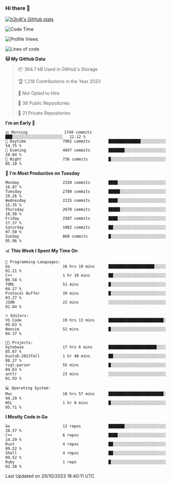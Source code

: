 ### Hi there 👋

[![h3n4l's GitHub stats](https://github-readme-stats.vercel.app/api?username=h3n4l&count_private=true&show_icons=true&theme=radical)](https://github.com/h3n4l/github-readme-stats)

<!--START_SECTION:waka-->
![Code Time](http://img.shields.io/badge/Code%20Time-1%2C657%20hrs%2054%20mins-blue)

![Profile Views](http://img.shields.io/badge/Profile%20Views-0-blue)

![Lines of code](https://img.shields.io/badge/From%20Hello%20World%20I%27ve%20Written-3.8%20million%20lines%20of%20code-blue)

**🐱 My GitHub Data** 

> 📦 364.7 kB Used in GitHub's Storage 
 > 
> 🏆 1,218 Contributions in the Year 2023
 > 
> 🚫 Not Opted to Hire
 > 
> 📜 38 Public Repositories 
 > 
> 🔑 21 Private Repositories 
 > 
**I'm an Early 🐤** 

```text
🌞 Morning                1749 commits        ███░░░░░░░░░░░░░░░░░░░░░░   12.12 % 
🌆 Daytime                7902 commits        ██████████████░░░░░░░░░░░   54.75 % 
🌃 Evening                4047 commits        ███████░░░░░░░░░░░░░░░░░░   28.04 % 
🌙 Night                  736 commits         █░░░░░░░░░░░░░░░░░░░░░░░░   05.10 % 
```
📅 **I'm Most Productive on Tuesday** 

```text
Monday                   2320 commits        ████░░░░░░░░░░░░░░░░░░░░░   16.07 % 
Tuesday                  2780 commits        █████░░░░░░░░░░░░░░░░░░░░   19.26 % 
Wednesday                2215 commits        ████░░░░░░░░░░░░░░░░░░░░░   15.35 % 
Thursday                 2670 commits        █████░░░░░░░░░░░░░░░░░░░░   18.50 % 
Friday                   2507 commits        ████░░░░░░░░░░░░░░░░░░░░░   17.37 % 
Saturday                 1082 commits        ██░░░░░░░░░░░░░░░░░░░░░░░   07.50 % 
Sunday                   860 commits         █░░░░░░░░░░░░░░░░░░░░░░░░   05.96 % 
```


📊 **This Week I Spent My Time On** 

```text
💬 Programming Languages: 
Go                       16 hrs 19 mins      ████████████████████░░░░░   81.21 % 
C++                      1 hr 19 mins        ██░░░░░░░░░░░░░░░░░░░░░░░   06.58 % 
TOML                     51 mins             █░░░░░░░░░░░░░░░░░░░░░░░░   04.27 % 
Protocol Buffer          39 mins             █░░░░░░░░░░░░░░░░░░░░░░░░   03.27 % 
JSON                     22 mins             ░░░░░░░░░░░░░░░░░░░░░░░░░   01.84 % 

🔥 Editors: 
VS Code                  19 hrs 13 mins      ████████████████████████░   95.63 % 
Neovim                   52 mins             █░░░░░░░░░░░░░░░░░░░░░░░░   04.37 % 

🐱‍💻 Projects: 
bytebase                 17 hrs 6 mins       █████████████████████░░░░   85.07 % 
bustub-2023fall          1 hr 40 mins        ██░░░░░░░░░░░░░░░░░░░░░░░   08.37 % 
tsql-parser              55 mins             █░░░░░░░░░░░░░░░░░░░░░░░░   04.63 % 
antlr                    23 mins             ░░░░░░░░░░░░░░░░░░░░░░░░░   01.93 % 

💻 Operating System: 
Mac                      18 hrs 57 mins      ████████████████████████░   94.29 % 
WSL                      1 hr 8 mins         █░░░░░░░░░░░░░░░░░░░░░░░░   05.71 % 
```

**I Mostly Code in Go** 

```text
Go                       12 repos            ███████░░░░░░░░░░░░░░░░░░   28.57 % 
C++                      6 repos             ████░░░░░░░░░░░░░░░░░░░░░   14.29 % 
Rust                     4 repos             ██░░░░░░░░░░░░░░░░░░░░░░░   09.52 % 
Shell                    4 repos             ██░░░░░░░░░░░░░░░░░░░░░░░   09.52 % 
Ruby                     1 repo              █░░░░░░░░░░░░░░░░░░░░░░░░   02.38 % 
```




 Last Updated on 29/10/2023 18:40:11 UTC
<!--END_SECTION:waka-->

